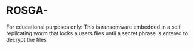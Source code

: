 # ROSGA- 
For educational purposes only: This is ransomware embedded in a self replicating worm that locks a users files until a secret phrase is entered to decrypt the files










